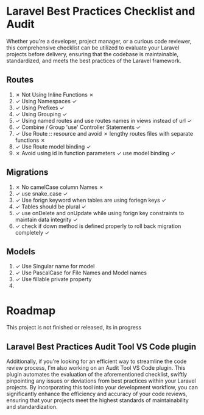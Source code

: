 # Laravel Best Practices Checklist and Audit

Whether you're a developer, project manager, or a curious code reviewer, this comprehensive checklist can be utilized to evaluate your Laravel projects before delivery, ensuring that the codebase is maintainable, standardized, and meets the best practices of the Laravel framework.

## Routes
1. ✗ Not Using Inline Functions ✗
2. ✓ Using Namespaces ✓
3. ✓ Using Prefixes ✓
4. ✓ Using Grouping ✓
5. ✓ Using named routes and use routes names in views instead of url ✓
6. ✓ Combine / Group 'use' Controller Statements ✓
7. ✓ Use Route :: resource and avoid ✗ lengthy routes files with separate functions ✗
8. ✓ Use Route model binding ✓
9. ✗ Avoid using id in function parameters ✓ use model binding ✓

## Migrations
1. ✗ No camelCase column Names ✗ 
2. ✓ use snake_case ✓
3. ✓ Use forign keyword when tables are using foriegn keys ✓
4. ✓ Tables should be plural ✓ 
5. ✓ use onDelete and onUpdate while using forign key constraints to maintain data integrity ✓
6. ✓ check if down method is defined properly to roll back migration completely ✓ 

## Models
1. ✓ Use Singular name for model
2. ✓ Use PascalCase for File Names and Model names
3. ✓ Use fillable private property
4. 

# Roadmap
This project is not finished or released, its in progress 


## Laravel Best Practices Audit Tool VS Code plugin
Additionally, if you're looking for an efficient way to streamline the code review process, I'm also working on an Audit Tool VS Code plugin. This plugin automates the evaluation of the aforementioned checklist, swiftly pinpointing any issues or deviations from best practices within your Laravel projects. By incorporating this tool into your development workflow, you can significantly enhance the efficiency and accuracy of your code reviews, ensuring that your projects meet the highest standards of maintainability and standardization.
